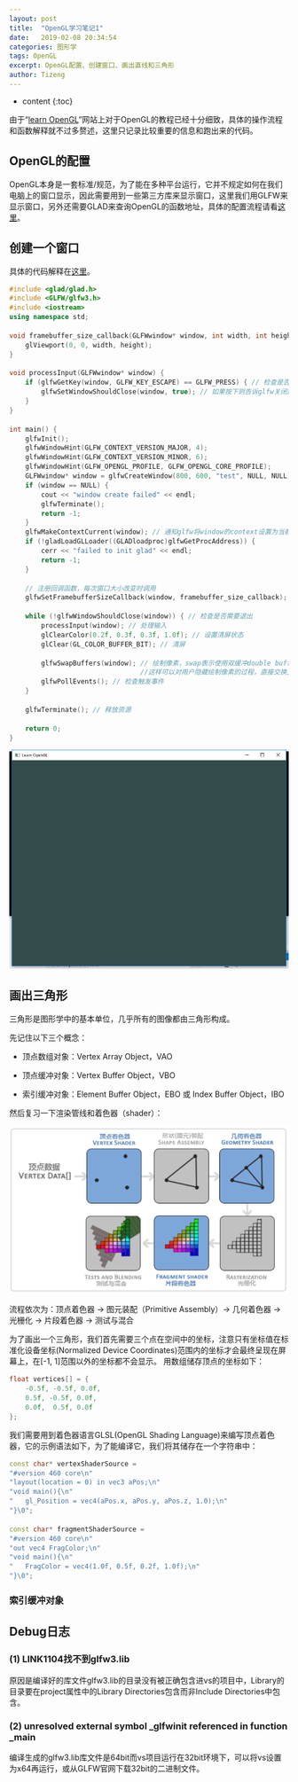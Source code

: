 ```yaml
---
layout: post
title:  "OpenGL学习笔记1"
date:   2019-02-08 20:34:54
categories: 图形学
tags: OpenGL
excerpt: OpenGL配置、创建窗口、画出直线和三角形
author: Tizeng
---
```


* content
{:toc}

由于“[learn OpenGL](learnopengl.com/)”网站上对于OpenGL的教程已经十分细致，具体的操作流程和函数解释就不过多赘述，这里只记录比较重要的信息和跑出来的代码。

## OpenGL的配置

OpenGL本身是一套标准/规范，为了能在多种平台运行，它并不规定如何在我们电脑上的窗口显示，因此需要用到一些第三方库来显示窗口，这里我们用GLFW来显示窗口，另外还需要GLAD来查询OpenGL的函数地址，具体的配置流程请看[这里](https://learnopengl-cn.github.io/01%20Getting%20started/02%20Creating%20a%20window/)。

## 创建一个窗口

具体的代码解释在[这里](https://learnopengl-cn.github.io/01%20Getting%20started/03%20Hello%20Window/)。

```c++
#include <glad/glad.h>
#include <GLFW/glfw3.h>
#include <iostream>
using namespace std;

void framebuffer_size_callback(GLFWwindow* window, int width, int height) {
	glViewport(0, 0, width, height);
}

void processInput(GLFWwindow* window) {
	if (glfwGetKey(window, GLFW_KEY_ESCAPE) == GLFW_PRESS) { // 检查是否escape被按下
		glfwSetWindowShouldClose(window, true); // 如果按下则告诉glfw关闭窗口
	}
}

int main() {
	glfwInit();
	glfwWindowHint(GLFW_CONTEXT_VERSION_MAJOR, 4);
	glfwWindowHint(GLFW_CONTEXT_VERSION_MINOR, 6);
	glfwWindowHint(GLFW_OPENGL_PROFILE, GLFW_OPENGL_CORE_PROFILE);
	GLFWwindow* window = glfwCreateWindow(800, 600, "test", NULL, NULL);
	if (window == NULL) {
		cout << "window create failed" << endl;
		glfwTerminate();
		return -1;
	}
	glfwMakeContextCurrent(window); // 通知glfw将window的context设置为当前线程的主context
	if (!gladLoadGLLoader((GLADloadproc)glfwGetProcAddress)) {
		cerr << "failed to init glad" << endl;
		return -1;
	}

	// 注册回调函数，每次窗口大小改变时调用
	glfwSetFramebufferSizeCallback(window, framebuffer_size_callback);

	while (!glfwWindowShouldClose(window)) { // 检查是否需要退出
		processInput(window); // 处理输入
		glClearColor(0.2f, 0.3f, 0.3f, 1.0f); // 设置清屏状态
		glClear(GL_COLOR_BUFFER_BIT); // 清屏

		glfwSwapBuffers(window); // 绘制像素，swap表示使用双缓冲double buffer
								 //这样可以对用户隐藏绘制像素的过程，直接交换上一次绘制好的图像，从而消除屏幕的闪烁
		glfwPollEvents(); // 检查触发事件
	}

	glfwTerminate(); // 释放资源

	return 0;
}
```

![效果图](https://github.com/tizengyan/images/raw/master/OpenGL_create_window.png)

## 画出三角形

三角形是图形学中的基本单位，几乎所有的图像都由三角形构成。

先记住以下三个概念：

* 顶点数组对象：Vertex Array Object，VAO

* 顶点缓冲对象：Vertex Buffer Object，VBO

* 索引缓冲对象：Element Buffer Object，EBO 或 Index Buffer Object，IBO

然后复习一下渲染管线和着色器（shader）：

![效果图](https://github.com/tizengyan/images/raw/master/OpenGL_pipeline.png)

流程依次为：顶点着色器 -> 图元装配（Primitive Assembly）-> 几何着色器 -> 光栅化 -> 片段着色器 -> 测试与混合

为了画出一个三角形，我们首先需要三个点在空间中的坐标，注意只有坐标值在标准化设备坐标(Normalized Device Coordinates)范围内的坐标才会最终呈现在屏幕上，在[-1, 1]范围以外的坐标都不会显示。
用数组储存顶点的坐标如下：

```c++
float vertices[] = {
    -0.5f, -0.5f, 0.0f,
    0.5f, -0.5f, 0.0f,
    0.0f,  0.5f, 0.0f
};
```

我们需要用到着色器语言GLSL(OpenGL Shading Language)来编写顶点着色器，它的示例语法如下，为了能编译它，我们将其储存在一个字符串中：

```c++
const char* vertexShaderSource =
"#version 460 core\n"
"layout(location = 0) in vec3 aPos;\n"
"void main(){\n"
"   gl_Position = vec4(aPos.x, aPos.y, aPos.z, 1.0);\n"
"}\0";

const char* fragmentShaderSource =
"#version 460 core\n"
"out vec4 FragColor;\n"
"void main(){\n"
"   FragColor = vec4(1.0f, 0.5f, 0.2f, 1.0f);\n"
"}\0";
```

### 索引缓冲对象



## Debug日志

### (1) LINK1104找不到glfw3.lib

原因是编译好的库文件glfw3.lib的目录没有被正确包含进vs的项目中，Library的目录要在project属性中的Library Directories包含而非Include Directories中包含。

### (2) unresolved external symbol _glfwinit referenced in function _main

编译生成的glfw3.lib库文件是64bit而vs项目运行在32bit环境下，可以将vs设置为x64再运行，或从GLFW官网下载32bit的二进制文件。
